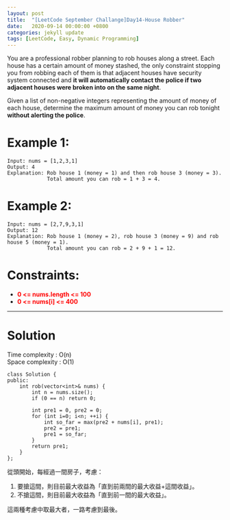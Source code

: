 ```yaml
---
layout: post
title:  "[LeetCode September Challange]Day14-House Robber"
date:   2020-09-14 00:00:00 +0800
categories: jekyll update
tags: [LeetCode, Easy, Dynamic Programming]
---
```

You are a professional robber planning to rob houses along a street. Each house has a certain amount of money stashed, the only constraint stopping you from robbing each of them is that adjacent houses have security system connected and **it will automatically contact the police if two adjacent houses were broken into on the same night**.

Given a list of non-negative integers representing the amount of money of each house, determine the maximum amount of money you can rob tonight **without alerting the police**.

# Example 1:  
	Input: nums = [1,2,3,1]
	Output: 4
	Explanation: Rob house 1 (money = 1) and then rob house 3 (money = 3).
	             Total amount you can rob = 1 + 3 = 4.

# Example 2:  
	Input: nums = [2,7,9,3,1]
	Output: 12
	Explanation: Rob house 1 (money = 2), rob house 3 (money = 9) and rob house 5 (money = 1).
	             Total amount you can rob = 2 + 9 + 1 = 12.
 

# Constraints:  
- **<font color="red">0 <= nums.length <= 100</font>**
- **<font color="red">0 <= nums[i] <= 400</font>**

______________________  

# Solution

Time complexity : O(n)  
Space complexity : O(1)

	class Solution {
	public:
	    int rob(vector<int>& nums) {
	        int n = nums.size();
	        if (0 == n) return 0;
	        
	        int pre1 = 0, pre2 = 0;
	        for (int i=0; i<n; ++i) {
	            int so_far = max(pre2 + nums[i], pre1);
	            pre2 = pre1;
	            pre1 = so_far;
	        }
	        return pre1;
	    }
	};

從頭開始，每經過一間房子，考慮：
1. 要搶這間，則目前最大收益為「直到前兩間的最大收益+這間收益」。
2. 不搶這間，則目前最大收益為「直到前一間的最大收益」。

這兩種考慮中取最大者，一路考慮到最後。